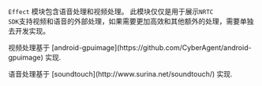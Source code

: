 
<code>Effect</code> 模块包含语音处理和视频处理。 此模块仅仅是用于展示<code>NRTC SDK</code>支持视频和语音的外部处理，如果需要更加高效和其他额外的处理，需要单独去开发实现。
<p>视频处理基于 [android-gpuimage](https://github.com/CyberAgent/android-gpuimage) 实现.</p>
<p>语音处理基于 [soundtouch](http://www.surina.net/soundtouch/) 实现.</p>
